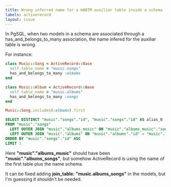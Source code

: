 ```yaml
---
title: Wrong inferred name for a HABTM auxiliar table inside a schema
labels: activerecord
layout: issue
---
```


In PgSQL, when two models in a schema are associated through a has_and_belongs_to_many association, the name infered for the auxiliar table is wrong.

For instance:

``` ruby
class Music::Song < ActiveRecord::Base
  self.table_name = "music.songs"
  has_and_belongs_to_many :albums
end

class Music::Album < ActiveRecord::Base
  self.table_name = "music.albums"
  has_and_belongs_to_many :songs
end
```

``` ruby
Music::Song.includes(:albums).first
```

``` sql
SELECT DISTINCT "music"."songs"."id", "music"."songs"."id" AS alias_0
FROM "music"."songs"
  LEFT OUTER JOIN "music"."albums_music" ON "music"."albums_music"."song_id" = "music"."songs"."id"
  LEFT OUTER JOIN "music"."albums" ON "music"."albums"."id" = "music"."albums_music"."album_id"
ORDER BY "music"."songs"."id" ASC
LIMIT 1
```

Here **"music"."albums_music"** should have been **"music"."albums_songs"**, but somehow ActiveRecord is using the name of the first table plus the name schema.

It can be fixed adding **join_table: "music.albums_songs"** in the models, but I'm guessing it shouldn't be needed.

